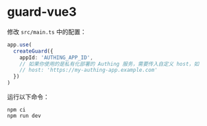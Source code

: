 # guard-vue3


修改 `src/main.ts` 中的配置：

``` typescript
app.use(
  createGuard({
    appId: 'AUTHING_APP_ID',
    // 如果你使用的是私有化部署的 Authing 服务，需要传入自定义 host，如 
    // host: 'https://my-authing-app.example.com'
  })
)
```

运行以下命令：

``` shell
npm ci
npm run dev
```
